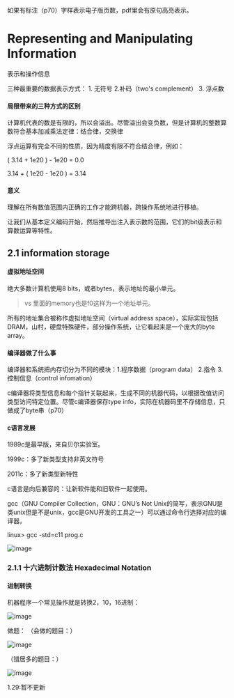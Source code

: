 如果有标注（p70）字样表示电子版页数，pdf里会有原句高亮表示。

# Representing and Manipulating Information 
表示和操作信息

三种最重要的数据表示方式： 1. 无符号  2.补码（two's complement） 3. 浮点数

#### 局限带来的三种方式的区别
计算机代表的数是有限的，所以会溢出。尽管溢出会变负数，但是计算机的整数算数符合基本加减乘法定律：结合律，交换律

浮点运算有完全不同的性质，因为精度有限不符合结合律，例如：

(  3.14 + 1e20 ) - 1e20 = 0.0

3.14 + (  1e20 - 1e20  ) = 3.14

#### 意义
理解在所有数值范围内正确的工作才能跨机器，跨操作系统地进行移植。

让我们从基本定义编码开始，然后推导出注入表示数的范围，它们的bit级表示和算数运算等特性。

## 2.1 information storage
#### 虚拟地址空间
绝大多数计算机使用8 bits，或者bytes，表示地址的最小单元。
> vs 里面的memory也是f0这样为一个地址单元。

所有的地址集合被称作虚拟地址空间（virtual address space），实际实现包括DRAM，山村，硬盘特殊硬件，部分操作系统，让它看起来是一个庞大的byte array。

#### 编译器做了什么事
编译器和系统把内存切分为不同的模块：1.程序数据（program data） 2.指令 3.控制信息（control infomation）

c编译器将类型信息和每个指针关联起来，生成不同的机器代码，以根据改值访问类型访问特定位置。尽管c编译器保存type info，实际在机器码里不存储信息，只做成了byte串（p70）

#### c语言发展
1989c是最早版，来自贝尔实验室。

1999c：多了新类型支持非英文符号

2011c：多了新类型新特性

c语言是向后兼容的：让新软件能和旧软件一起使用。

gcc（GNU Compiler Collection，GNU：GNU’s Not Unix的简写，表示GNU是类unix但是不是unix，gcc是GNU开发的工具之一）可以通过命令行选择对应的编译器。

linux> gcc -std=c11 prog.c

![image](https://user-images.githubusercontent.com/47411365/149633359-3cf963cf-ef6d-49c1-bc43-e1457abcedc3.png)

### 2.1.1 十六进制计数法 Hexadecimal Notation

#### 进制转换
机器程序一个常见操作就是转换2，10，16进制：

![image](https://user-images.githubusercontent.com/47411365/149633421-1c5fc87f-bfd2-47c9-acf4-e116e9ab5c73.png)

做题：
（会做的题目：）

![image](https://user-images.githubusercontent.com/47411365/149633447-fe009422-b72d-4a7a-8333-6b03bcf58709.png)

（错居多的题目：）

![image](https://user-images.githubusercontent.com/47411365/149633452-10eed092-8e96-48fd-9eb9-b648baa1167a.png)


1.29:暂不更新

